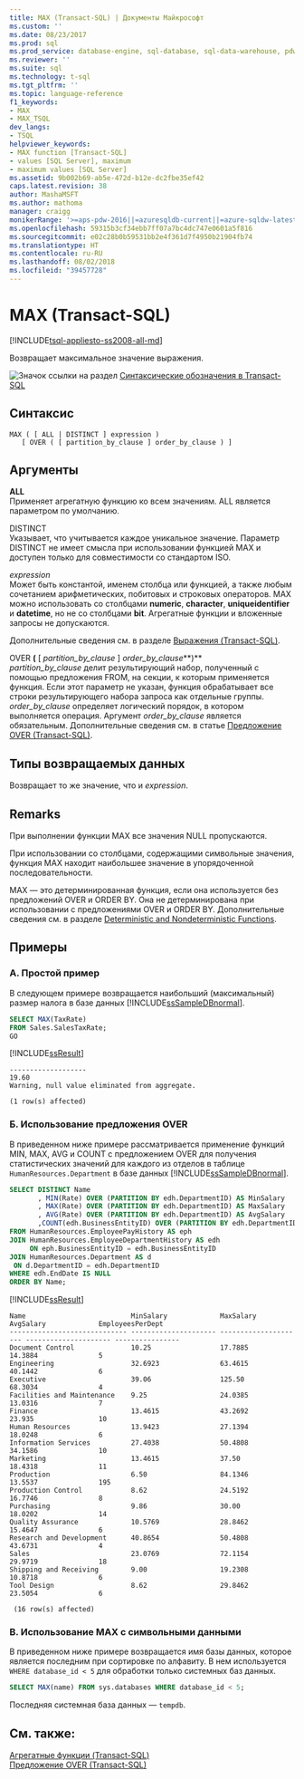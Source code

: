 ```yaml
---
title: MAX (Transact-SQL) | Документы Майкрософт
ms.custom: ''
ms.date: 08/23/2017
ms.prod: sql
ms.prod_service: database-engine, sql-database, sql-data-warehouse, pdw
ms.reviewer: ''
ms.suite: sql
ms.technology: t-sql
ms.tgt_pltfrm: ''
ms.topic: language-reference
f1_keywords:
- MAX
- MAX_TSQL
dev_langs:
- TSQL
helpviewer_keywords:
- MAX function [Transact-SQL]
- values [SQL Server], maximum
- maximum values [SQL Server]
ms.assetid: 9b002b69-ab5e-472d-b12e-dc2fbe35ef42
caps.latest.revision: 38
author: MashaMSFT
ms.author: mathoma
manager: craigg
monikerRange: '>=aps-pdw-2016||=azuresqldb-current||=azure-sqldw-latest||>=sql-server-2016||=sqlallproducts-allversions||>=sql-server-linux-2017'
ms.openlocfilehash: 59315b3cf34ebb7ff07a7bc4dc747e0601a5f816
ms.sourcegitcommit: e02c28b0b59531bb2e4f361d7f4950b21904fb74
ms.translationtype: HT
ms.contentlocale: ru-RU
ms.lasthandoff: 08/02/2018
ms.locfileid: "39457728"
---
```

# <a name="max-transact-sql"></a>MAX (Transact-SQL)
[!INCLUDE[tsql-appliesto-ss2008-all-md](../../includes/tsql-appliesto-ss2008-all-md.md)]

  Возвращает максимальное значение выражения.  
  
 ![Значок ссылки на раздел](../../database-engine/configure-windows/media/topic-link.gif "Значок ссылки на раздел") [Синтаксические обозначения в Transact-SQL](../../t-sql/language-elements/transact-sql-syntax-conventions-transact-sql.md)  
  
## <a name="syntax"></a>Синтаксис  
  
```  
MAX ( [ ALL | DISTINCT ] expression )
   [ OVER ( [ partition_by_clause ] order_by_clause ) ]
```  
  
## <a name="arguments"></a>Аргументы  
 **ALL**  
 Применяет агрегатную функцию ко всем значениям. ALL является параметром по умолчанию.  
  
 DISTINCT  
 Указывает, что учитывается каждое уникальное значение. Параметр DISTINCT не имеет смысла при использовании функцией MAX и доступен только для совместимости со стандартом ISO.  
  
 *expression*  
 Может быть константой, именем столбца или функцией, а также любым сочетанием арифметических, побитовых и строковых операторов. MAX можно использовать со столбцами **numeric**, **character**, **uniqueidentifier** и **datetime**, но не со столбцами **bit**. Агрегатные функции и вложенные запросы не допускаются.  
  
 Дополнительные сведения см. в разделе [Выражения (Transact-SQL)](../../t-sql/language-elements/expressions-transact-sql.md).  
  
 OVER **(** [ *partition_by_clause* ] *order_by_clause***)**  
 *partition_by_clause* делит результирующий набор, полученный с помощью предложения FROM, на секции, к которым применяется функция. Если этот параметр не указан, функция обрабатывает все строки результирующего набора запроса как отдельные группы. *order_by_clause* определяет логический порядок, в котором выполняется операция. Аргумент *order_by_clause* является обязательным. Дополнительные сведения см. в статье [Предложение OVER (Transact-SQL)](../../t-sql/queries/select-over-clause-transact-sql.md).  
  
## <a name="return-types"></a>Типы возвращаемых данных  
 Возвращает то же значение, что и *expression*.  
  
## <a name="remarks"></a>Remarks  
 При выполнении функции MAX все значения NULL пропускаются.  
  
 При использовании со столбцами, содержащими символьные значения, функция MAX находит наибольшее значение в упорядоченной последовательности.  
  
 MAX — это детерминированная функция, если она используется без предложений OVER и ORDER BY. Она не детерминирована при использовании с предложениями OVER и ORDER BY. Дополнительные сведения см. в разделе [Deterministic and Nondeterministic Functions](../../relational-databases/user-defined-functions/deterministic-and-nondeterministic-functions.md).  
  
## <a name="examples"></a>Примеры  
  
### <a name="a-simple-example"></a>A. Простой пример  
 В следующем примере возвращается наибольший (максимальный) размер налога в базе данных [!INCLUDE[ssSampleDBnormal](../../includes/sssampledbnormal-md.md)].  
  
```sql  
SELECT MAX(TaxRate)  
FROM Sales.SalesTaxRate;  
GO  
```  
  
 [!INCLUDE[ssResult](../../includes/ssresult-md.md)]  
  
 ```  
 -------------------  
 19.60  
 Warning, null value eliminated from aggregate.  
  
 (1 row(s) affected)  
 ```  
  
### <a name="b-using-the-over-clause"></a>Б. Использование предложения OVER  
 В приведенном ниже примере рассматривается применение функций MIN, MAX, AVG и COUNT с предложением OVER для получения статистических значений для каждого из отделов в таблице `HumanResources.Department` в базе данных [!INCLUDE[ssSampleDBnormal](../../includes/sssampledbnormal-md.md)].  
  
```sql  
SELECT DISTINCT Name  
       , MIN(Rate) OVER (PARTITION BY edh.DepartmentID) AS MinSalary  
       , MAX(Rate) OVER (PARTITION BY edh.DepartmentID) AS MaxSalary  
       , AVG(Rate) OVER (PARTITION BY edh.DepartmentID) AS AvgSalary  
       ,COUNT(edh.BusinessEntityID) OVER (PARTITION BY edh.DepartmentID) AS EmployeesPerDept  
FROM HumanResources.EmployeePayHistory AS eph  
JOIN HumanResources.EmployeeDepartmentHistory AS edh  
     ON eph.BusinessEntityID = edh.BusinessEntityID  
JOIN HumanResources.Department AS d  
 ON d.DepartmentID = edh.DepartmentID  
WHERE edh.EndDate IS NULL  
ORDER BY Name;  
```  
  
 [!INCLUDE[ssResult](../../includes/ssresult-md.md)]  
  
```  
Name                          MinSalary             MaxSalary             AvgSalary             EmployeesPerDept  
----------------------------- --------------------- --------------------- --------------------- ----------------  
Document Control              10.25                 17.7885               14.3884               5  
Engineering                   32.6923               63.4615               40.1442               6  
Executive                     39.06                 125.50                68.3034               4  
Facilities and Maintenance    9.25                  24.0385               13.0316               7  
Finance                       13.4615               43.2692               23.935                10  
Human Resources               13.9423               27.1394               18.0248               6  
Information Services          27.4038               50.4808               34.1586               10  
Marketing                     13.4615               37.50                 18.4318               11  
Production                    6.50                  84.1346               13.5537               195  
Production Control            8.62                  24.5192               16.7746               8  
Purchasing                    9.86                  30.00                 18.0202               14  
Quality Assurance             10.5769               28.8462               15.4647               6  
Research and Development      40.8654               50.4808               43.6731               4  
Sales                         23.0769               72.1154               29.9719               18  
Shipping and Receiving        9.00                  19.2308               10.8718               6  
Tool Design                   8.62                  29.8462               23.5054               6  
  
 (16 row(s) affected)  
```  
  
### <a name="c-using-max-with-character-data"></a>В. Использование MAX с символьными данными   
В приведенном ниже примере возвращается имя базы данных, которое является последним при сортировке по алфавиту. В нем используется `WHERE database_id < 5` для обработки только системных баз данных.  
```sql   
SELECT MAX(name) FROM sys.databases WHERE database_id < 5;
```
Последняя системная база данных — `tempdb`.  
  
## <a name="see-also"></a>См. также:  
 [Агрегатные функции (Transact-SQL)](../../t-sql/functions/aggregate-functions-transact-sql.md)   
 [Предложение OVER (Transact-SQL)](../../t-sql/queries/select-over-clause-transact-sql.md)  
  
  

